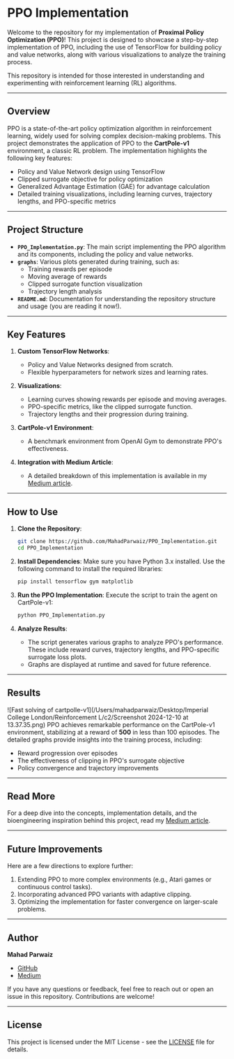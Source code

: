 
# PPO Implementation

Welcome to the repository for my implementation of **Proximal Policy Optimization (PPO)**! This project is designed to showcase a step-by-step implementation of PPO, including the use of TensorFlow for building policy and value networks, along with various visualizations to analyze the training process. 

This repository is intended for those interested in understanding and experimenting with reinforcement learning (RL) algorithms.

---

## **Overview**

PPO is a state-of-the-art policy optimization algorithm in reinforcement learning, widely used for solving complex decision-making problems. This project demonstrates the application of PPO to the **CartPole-v1** environment, a classic RL problem. The implementation highlights the following key features:
- Policy and Value Network design using TensorFlow
- Clipped surrogate objective for policy optimization
- Generalized Advantage Estimation (GAE) for advantage calculation
- Detailed training visualizations, including learning curves, trajectory lengths, and PPO-specific metrics

---

## **Project Structure**

- **`PPO_Implementation.py`**: The main script implementing the PPO algorithm and its components, including the policy and value networks.
- **`graphs`**: Various plots generated during training, such as:
  - Training rewards per episode
  - Moving average of rewards
  - Clipped surrogate function visualization
  - Trajectory length analysis
- **`README.md`**: Documentation for understanding the repository structure and usage (you are reading it now!).

---

## **Key Features**
1. **Custom TensorFlow Networks**:
   - Policy and Value Networks designed from scratch.
   - Flexible hyperparameters for network sizes and learning rates.

2. **Visualizations**:
   - Learning curves showing rewards per episode and moving averages.
   - PPO-specific metrics, like the clipped surrogate function.
   - Trajectory lengths and their progression during training.

3. **CartPole-v1 Environment**:
   - A benchmark environment from OpenAI Gym to demonstrate PPO's effectiveness.

4. **Integration with Medium Article**:
   - A detailed breakdown of this implementation is available in my [Medium article](https://medium.com/@mahad.shaikh_24075/bioengineering-and-ppo-8a90d50c830a).

---

## **How to Use**

1. **Clone the Repository**:
   ```bash
   git clone https://github.com/MahadParwaiz/PPO_Implementation.git
   cd PPO_Implementation
   ```

2. **Install Dependencies**:
   Make sure you have Python 3.x installed. Use the following command to install the required libraries:
   ```bash
   pip install tensorflow gym matplotlib
   ```

3. **Run the PPO Implementation**:
   Execute the script to train the agent on CartPole-v1:
   ```bash
   python PPO_Implementation.py
   ```

4. **Analyze Results**:
   - The script generates various graphs to analyze PPO's performance. These include reward curves, trajectory lengths, and PPO-specific surrogate loss plots.
   - Graphs are displayed at runtime and saved for future reference.

---

## **Results**
![Fast solving of cartpolle-v1](/Users/mahadparwaiz/Desktop/Imperial College London/Reinforcement L/c2/Screenshot 2024-12-10 at 13.37.35.png)
PPO achieves remarkable performance on the CartPole-v1 environment, stabilizing at a reward of **500** in less than 100 episodes. The detailed graphs provide insights into the training process, including:
- Reward progression over episodes
- The effectiveness of clipping in PPO's surrogate objective
- Policy convergence and trajectory improvements

---

## **Read More**

For a deep dive into the concepts, implementation details, and the bioengineering inspiration behind this project, read my [Medium article](https://medium.com/@mahad.shaikh_24075/bioengineering-and-ppo-8a90d50c830a).

---

## **Future Improvements**

Here are a few directions to explore further:
1. Extending PPO to more complex environments (e.g., Atari games or continuous control tasks).
2. Incorporating advanced PPO variants with adaptive clipping.
3. Optimizing the implementation for faster convergence on larger-scale problems.

---

## **Author**

**Mahad Parwaiz**  
- [GitHub](https://github.com/MahadParwaiz)  
- [Medium](https://medium.com/@mahad.shaikh_24075)  

If you have any questions or feedback, feel free to reach out or open an issue in this repository. Contributions are welcome!

---

## **License**

This project is licensed under the MIT License - see the [LICENSE](LICENSE) file for details.
